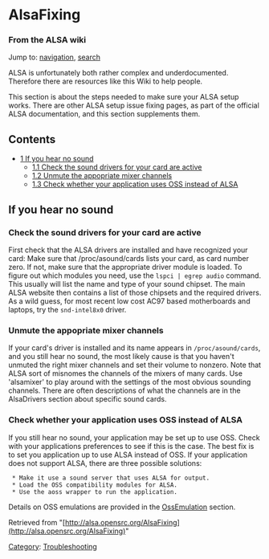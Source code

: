 AlsaFixing
==========

### From the ALSA wiki

Jump to: [navigation](#mw-head), [search](#p-search)

ALSA is unfortunately both rather complex and underdocumented. Therefore
there are resources like this Wiki to help people.

This section is about the steps needed to make sure your ALSA setup
works. There are other ALSA setup issue fixing pages, as part of the
official ALSA documentation, and this section supplements them.

Contents
--------

-   [1 If you hear no sound](#If_you_hear_no_sound)
    -   [1.1 Check the sound drivers for your card are
        active](#Check_the_sound_drivers_for_your_card_are_active)
    -   [1.2 Unmute the appopriate mixer
        channels](#Unmute_the_appopriate_mixer_channels)
    -   [1.3 Check whether your application uses OSS instead of
        ALSA](#Check_whether_your_application_uses_OSS_instead_of_ALSA)

If you hear no sound
--------------------

### Check the sound drivers for your card are active

First check that the ALSA drivers are installed and have recognized your
card: Make sure that /proc/asound/cards lists your card, as card number
zero. If not, make sure that the appropriate driver module is loaded. To
figure out which modules you need, use the `lspci | egrep audio`
command. This usually will list the name and type of your sound chipset.
The main ALSA website then contains a list of those chipsets and the
required drivers. As a wild guess, for most recent low cost AC97 based
motherboards and laptops, try the `snd-intel8x0` driver.

### Unmute the appopriate mixer channels

If your card's driver is installed and its name appears in
`/proc/asound/cards`, and you still hear no sound, the most likely cause
is that you haven't unmuted the right mixer channels and set their
volume to nonzero. Note that ALSA sort of misnomes the channels of the
mixers of many cards. Use 'alsamixer' to play around with the settings
of the most obvious sounding channels. There are often descriptions of
what the channels are in the AlsaDrivers section about specific sound
cards.

### Check whether your application uses OSS instead of ALSA

If you still hear no sound, your application may be set up to use OSS.
Check with your applications preferences to see if this is the case. The
best fix is to set you application up to use ALSA instead of OSS. If
your application does not support ALSA, there are three possible
solutions:

     * Make it use a sound server that uses ALSA for output.
     * Load the OSS compatibility modules for ALSA.
     * Use the aoss wrapper to run the application.

Details on OSS emulations are provided in the
[OssEmulation](/OssEmulation "OssEmulation") section.

Retrieved from
"[http://alsa.opensrc.org/AlsaFixing](http://alsa.opensrc.org/AlsaFixing)"

[Category](/Special:Categories "Special:Categories"):
[Troubleshooting](/Category:Troubleshooting "Category:Troubleshooting")

